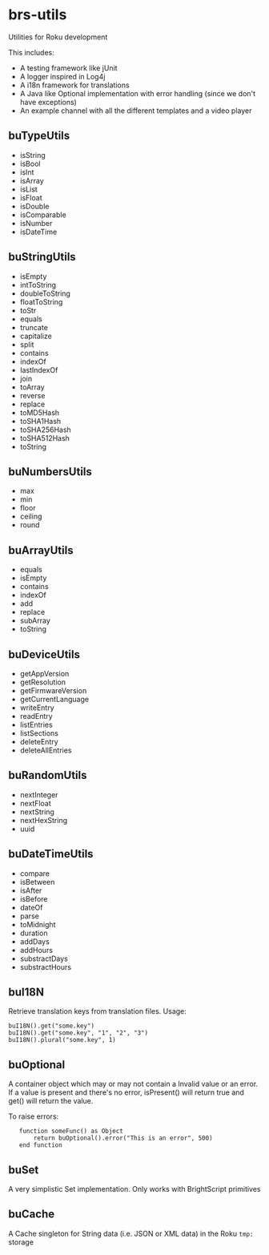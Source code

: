 # brs-utils
Utilities for Roku development

This includes:

* A testing framework like jUnit
* A logger inspired in Log4j
* A i18n framework for translations
* A Java like Optional implementation with error handling (since we don't have exceptions)
* An example channel with all the different templates and a video player

## buTypeUtils

* isString
* isBool
* isInt
* isArray
* isList
* isFloat
* isDouble
* isComparable
* isNumber
* isDateTime

## buStringUtils

* isEmpty
* intToString
* doubleToString
* floatToString
* toStr
* equals
* truncate
* capitalize
* split
* contains
* indexOf
* lastIndexOf
* join
* toArray
* reverse
* replace
* toMD5Hash
* toSHA1Hash
* toSHA256Hash
* toSHA512Hash
* toString

## buNumbersUtils

* max
* min
* floor
* ceiling
* round

## buArrayUtils

* equals
* isEmpty
* contains
* indexOf
* add
* replace
* subArray
* toString

## buDeviceUtils

* getAppVersion
* getResolution
* getFirmwareVersion
* getCurrentLanguage
* writeEntry
* readEntry
* listEntries
* listSections
* deleteEntry
* deleteAllEntries

## buRandomUtils

* nextInteger
* nextFloat
* nextString
* nextHexString
* uuid

## buDateTimeUtils

* compare
* isBetween
* isAfter
* isBefore
* dateOf
* parse
* toMidnight
* duration
* addDays
* addHours
* substractDays
* substractHours

## buI18N
Retrieve translation keys from translation files. Usage:

```
buI18N().get("some.key")
buI18N().get("some.key", "1", "2", "3")
buI18N().plural("some.key", 1)
```

## buOptional
A container object which may or may not contain a Invalid value or an error.
If a value is present and there's no error, isPresent() will return true
and get() will return the value.

To raise errors:

```
   function someFunc() as Object
       return buOptional().error("This is an error", 500)
   end function
```

## buSet
A very simplistic Set implementation. Only works with BrightScript primitives

## buCache
A Cache singleton for String data (i.e. JSON or XML data) in the Roku `tmp:` storage
